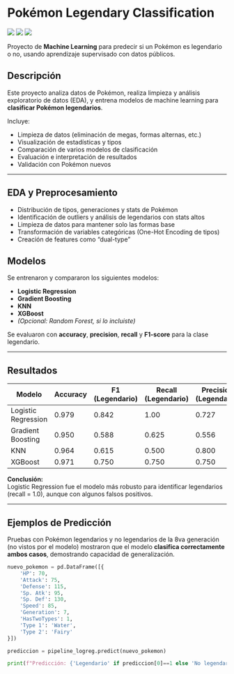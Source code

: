 # Pokémon Legendary Classification

<img src="https://img.shields.io/badge/Python-3.11-blue?logo=python">
<img src="https://img.shields.io/badge/Scikit--learn-F7931E?logo=scikit-learn&logoColor=white">
<img src="https://img.shields.io/badge/Status-Completed-brightgreen">

Proyecto de **Machine Learning** para predecir si un Pokémon es legendario o no, usando aprendizaje supervisado con datos públicos.

## Descripción

Este proyecto analiza datos de Pokémon, realiza limpieza y análisis exploratorio de datos (EDA), y entrena modelos de machine learning para **clasificar Pokémon legendarios**.

Incluye:
- Limpieza de datos (eliminación de megas, formas alternas, etc.)
- Visualización de estadísticas y tipos
- Comparación de varios modelos de clasificación
- Evaluación e interpretación de resultados
- Validación con Pokémon nuevos

---

## EDA y Preprocesamiento

- Distribución de tipos, generaciones y stats de Pokémon
- Identificación de outliers y análisis de legendarios con stats altos
- Limpieza de datos para mantener solo las formas base
- Transformación de variables categóricas (One-Hot Encoding de tipos)
- Creación de features como “dual-type”


## Modelos

Se entrenaron y compararon los siguientes modelos:
- **Logistic Regression**
- **Gradient Boosting**
- **KNN**
- **XGBoost**
- *(Opcional: Random Forest, si lo incluiste)*

Se evaluaron con **accuracy**, **precision**, **recall** y **F1-score** para la clase legendario.

---

## Resultados

| Modelo                | Accuracy | F1 (Legendario) | Recall (Legendario) | Precision (Legendario) |
|-----------------------|----------|-----------------|---------------------|------------------------|
| Logistic Regression   | 0.979    | 0.842           | 1.00                | 0.727                  |
| Gradient Boosting     | 0.950    | 0.588           | 0.625               | 0.556                  |
| KNN                   | 0.964    | 0.615           | 0.500               | 0.800                  |
| XGBoost               | 0.971    | 0.750           | 0.750               | 0.750                  |

**Conclusión:**  
Logistic Regression fue el modelo más robusto para identificar legendarios (recall = 1.0), aunque con algunos falsos positivos.

---

## Ejemplos de Predicción

Pruebas con Pokémon legendarios y no legendarios de la 8va generación (no vistos por el modelo) mostraron que el modelo **clasifica correctamente ambos casos**, demostrando capacidad de generalización.

```python
nuevo_pokemon = pd.DataFrame([{
    'HP': 70,
    'Attack': 75,
    'Defense': 115,
    'Sp. Atk': 95,
    'Sp. Def': 130,
    'Speed': 85,
    'Generation': 7,
    'HasTwoTypes': 1,
    'Type 1': 'Water',
    'Type 2': 'Fairy'
}])

prediccion = pipeline_logreg.predict(nuevo_pokemon)

print(f"Predicción: {'Legendario' if prediccion[0]==1 else 'No legendario'}")
